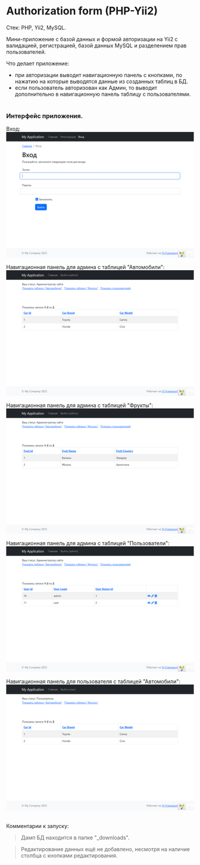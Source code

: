 # Authorization form (PHP-Yii2)
Стек: PHP, Yii2, MySQL.

Мини-приложение с базой данных и формой авторизации на Yii2 c валидацией, регистрацией, базой данных MySQL и разделением прав пользователей.

Что делает приложение:
- при авторизации выводит навигационную панель с кнопками, по нажатию на которые
выводятся данные из созданных таблиц в БД.
- если пользователь авторизован как Админ, то выводит дополнительно в навигационную
панель таблицу с пользователями.
<br><br>

### Интерфейс приложения.

Вход:
![alt text](_screenshots/Enter.png)

Навигационная панель для админа с таблицей "Автомобили":
![alt text](_screenshots/Tab_auto.png)

Навигационная панель для админа с таблицей "Фрукты":
![alt text](_screenshots/Tab_fruits.png)

Навигационная панель для админа с таблицей "Пользователи":
![alt text](_screenshots/Tab_users.png)

Навигационная панель для пользователя с таблицей "Автомобили":
![alt text](_screenshots/Tab_auto_for_user.png)


<br>
Комментарии к запуску:

> Дамп БД находится в папке "_downloads". 

> Редактирование данных ещё не добавлено, несмотря на наличие столбца с кнопками редактирования.